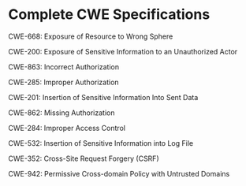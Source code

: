 

# Complete CWE Specifications

CWE-668: Exposure of Resource to Wrong Sphere

CWE-200: Exposure of Sensitive Information to an Unauthorized Actor

CWE-863: Incorrect Authorization

CWE-285: Improper Authorization

CWE-201: Insertion of Sensitive Information Into Sent Data

CWE-862: Missing Authorization

CWE-284: Improper Access Control

CWE-532: Insertion of Sensitive Information into Log File

CWE-352: Cross-Site Request Forgery (CSRF)

CWE-942: Permissive Cross-domain Policy with Untrusted Domains
